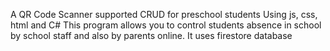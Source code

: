 A QR Code Scanner supported CRUD for preschool students
Using js, css, html and C#
This program allows you to control students absence in school by school staff and also by parents online. It uses firestore database
